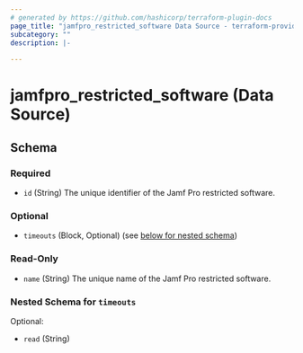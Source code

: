 ```yaml
---
# generated by https://github.com/hashicorp/terraform-plugin-docs
page_title: "jamfpro_restricted_software Data Source - terraform-provider-jamfpro"
subcategory: ""
description: |-
  
---
```


# jamfpro_restricted_software (Data Source)





<!-- schema generated by tfplugindocs -->
## Schema

### Required

- `id` (String) The unique identifier of the Jamf Pro restricted software.

### Optional

- `timeouts` (Block, Optional) (see [below for nested schema](#nestedblock--timeouts))

### Read-Only

- `name` (String) The unique name of the Jamf Pro restricted software.

<a id="nestedblock--timeouts"></a>
### Nested Schema for `timeouts`

Optional:

- `read` (String)
